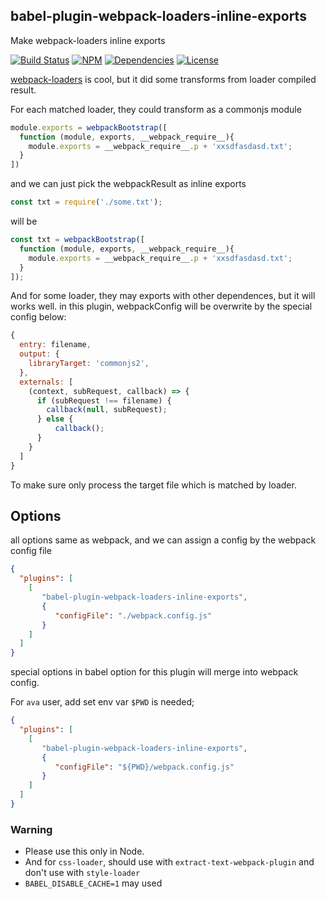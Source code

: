 ## babel-plugin-webpack-loaders-inline-exports

Make webpack-loaders inline exports 

[![Build Status](https://img.shields.io/travis/morlay/babel-plugin-webpack-loaders-inline-exports.svg?style=flat-square)](https://travis-ci.org/morlay/babel-plugin-webpack-loaders-inline-exports)
[![NPM](https://img.shields.io/npm/v/babel-plugin-webpack-loaders-inline-exports.svg?style=flat-square)](https://npmjs.org/package/babel-plugin-webpack-loaders-inline-exports)
[![Dependencies](https://img.shields.io/david/morlay/babel-plugin-webpack-loaders-inline-exports.svg?style=flat-square)](https://david-dm.org/morlay/babel-plugin-webpack-loaders-inline-exports)
[![License](https://img.shields.io/npm/l/babel-plugin-webpack-loaders-inline-exports.svg?style=flat-square)](https://npmjs.org/package/babel-plugin-webpack-loaders-inline-exports)


[webpack-loaders](https://github.com/istarkov/babel-plugin-webpack-loaders) is cool, 
but it did some transforms from loader compiled result.

For each matched loader, they could transform as a commonjs module
 
```js
module.exports = webpackBootstrap([
  function (module, exports, __webpack_require__){
    module.exports = __webpack_require__.p + 'xxsdfasdasd.txt';
  }
])
```
and we can just pick the webpackResult as inline exports

```js
const txt = require('./some.txt');
```
will be 
```js
const txt = webpackBootstrap([
  function (module, exports, __webpack_require__){
    module.exports = __webpack_require__.p + 'xxsdfasdasd.txt';
  }
]);
```

And for some loader, they may exports with other dependences, but it will works well.
in this plugin, webpackConfig will be overwrite by the special config below: 

```js
{
  entry: filename,
  output: {      
    libraryTarget: 'commonjs2',
  },
  externals: [      
    (context, subRequest, callback) => {
      if (subRequest !== filename) {
        callback(null, subRequest);
      } else {
          callback();
      }
    }
  ]
}
```
To make sure only process the target file which is matched by loader.

## Options

all options same as webpack, and we can assign a config by the webpack config file

```json
{
  "plugins": [
    [
       "babel-plugin-webpack-loaders-inline-exports",
       {
          "configFile": "./webpack.config.js"
       }
    ]
  ]
}
```
special options in babel option for this plugin will merge into webpack config.

For `ava` user, add set env var `$PWD` is needed;

```json
{
  "plugins": [
    [
       "babel-plugin-webpack-loaders-inline-exports",
       {
          "configFile": "${PWD}/webpack.config.js"
       }
    ]
  ]
}
```

### Warning

* Please use this only in Node.
* And for `css-loader`, should use with `extract-text-webpack-plugin` and don't use with `style-loader`
* `BABEL_DISABLE_CACHE=1` may used